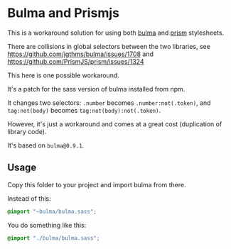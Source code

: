 # Bulma and Prismjs

This is a workaround solution for using both [bulma](https://github.com/jgthms/bulma) and [prism](https://github.com/PrismJS/prism) stylesheets.

There are collisions in global selectors between the two libraries, see https://github.com/jgthms/bulma/issues/1708 and https://github.com/PrismJS/prism/issues/1324

This here is one possible workaround.

It's a patch for the sass version of bulma installed from npm.

It changes two selectors: `.number` becomes `.number:not(.token)`, and `tag:not(body)` becomes `tag:not(body):not(.token)`.

However, it's just a workaround and comes at a great cost (duplication of library code).

It's based on `bulma@0.9.1`.

## Usage

Copy this folder to your project and import bulma from there.

Instead of this:
```scss
@import "~bulma/bulma.sass";
```

You do something like this:
```scss
@import "./bulma/bulma.sass";
```
